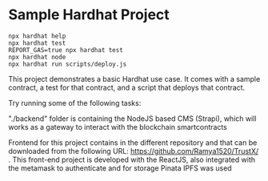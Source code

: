 # Sample Hardhat Project

```shell
npx hardhat help
npx hardhat test
REPORT_GAS=true npx hardhat test
npx hardhat node
npx hardhat run scripts/deploy.js

```

This project demonstrates a basic Hardhat use case. It comes with a sample contract, a test for that contract, and a script that deploys that contract.

Try running some of the following tasks:

"./backend" folder is containing the NodeJS based CMS (Strapi), which will works as a gateway to interact with the blockchain smartcontracts

Frontend for this project contains in the different repository and that can be downloaded from the following URL: https://github.com/Ramya1520/TrustX/ .
This front-end project is developed with the ReactJS, also integrated with the metamask to authenticate and for storage Pinata IPFS was used

